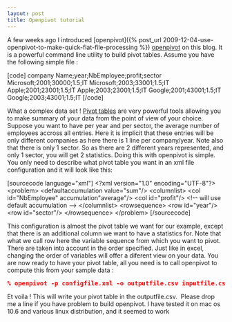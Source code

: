 ```yaml
---
layout: post
title: Openpivot tutorial
---
```



A few weeks ago I introduced [openpivot]({% post_url 2009-12-04-use-openpivot-to-make-quick-flat-file-processing %}) <a href="http://rpechayr.wordpress.com/2009/12/04/use-openpivot-to-make-quick-flat-file-processing/">openpivot</a> on this blog. It is a powerful command line utility to build pivot tables. Assume you have the following simple file :

[code]
company Name;year;NbEmployee;profit;sector
Microsoft;2001;30000;1.5;IT
Microsoft;2003;33001;1.5;IT
Apple;2001;23001;1.5;IT
Apple;2003;23001;1.5;IT
Google;2001;43001;1.5;IT
Google;2003;43001;1.5;IT
[/code]

What a complex data set ! <a href="http://en.wikipedia.org/wiki/Pivot_table">Pivot tables</a> are very powerful tools allowing you to make summary of your data from the point of view of your choice.  Suppose you want to have per year and per sector, the average number of employees accross all entries. Here it is implicit that these entries will be only different companies as here there is 1 line per company/year. Note also that there is only 1 sector.  So as there are 2 different years represented, and only 1 sector, you will get 2 statistics. Doing this with openpivot is simple. You only need to describe what pivot table you want in an xml file configuration and it will look like this:

[sourcecode language="xml"]
&lt;?xml version=&quot;1.0&quot; encoding=&quot;UTF-8&quot;?&gt;
&lt;problem&gt;
  &lt;defaultaccumulation value=&quot;sum&quot;/&gt;
  &lt;columnlist&gt;
    &lt;col id=&quot;NbEmployee&quot; accumulation&quot;average&quot;/&gt;
    &lt;col id=&quot;profit&quot;/&gt; &lt;!-- will use default accumulation --&gt;
  &lt;/columnlist&gt;
  &lt;rowsequence&gt;
    &lt;row id=&quot;year&quot;/&gt;
    &lt;row id=&quot;sector&quot;/&gt;
  &lt;/rowsequence&gt;
&lt;/problem&gt;
[/sourcecode]

This configuration is almost the pivot table we want for our example, except that there is an additional column we want to have a statistics for. Note that what we call row here the variable sequence from which you want to pivot. There are taken into account in the order specified. Just like in excel, changing the order of variables will offer a diferent view on your data.  You are now ready to have your pivot table, all you need is to call openpivot to compute this from your sample data :
<pre><span style="color:#ff0000;"><strong>% openpivot -p configfile.xml -o outputfile.csv inputfile.csv</strong></span></pre>
Et voila ! This will write your pivot table in the outputfile.csv.  Please drop me a line if you have problem to build openpivot. I have tested it on mac os 10.6 and various linux distribution, and it seemed to work